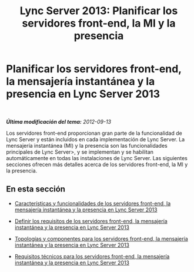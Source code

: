 ﻿---
title: "Lync Server 2013: Planificar los servidores front-end, la MI y la presencia"
TOCTitle: Planificar los servidores front-end, la mensajería instantánea y la presencia
ms:assetid: 8db94c64-61af-4093-ac47-85932d0eae9f
ms:mtpsurl: https://technet.microsoft.com/es-es/library/Gg398714(v=OCS.15)
ms:contentKeyID: 48275967
ms.date: 01/07/2017
mtps_version: v=OCS.15
ms.translationtype: HT
---

# Planificar los servidores front-end, la mensajería instantánea y la presencia en Lync Server 2013

 

_**Última modificación del tema:** 2012-09-13_

Los servidores front-end proporcionan gran parte de la funcionalidad de Lync Server y están incluidos en cada implementación de Lync Server. La mensajería instantánea (MI) y la presencia son las funcionalidades principales de Lync Server\>, y se implementan y se habilitan automáticamente en todas las instalaciones de Lync Server. Las siguientes secciones ofrecen más detalles acerca de los servidores front-end, la MI y la presencia.

## En esta sección

  - [Características y funcionalidades de los servidores front-end, la mensajería instantánea y la presencia en Lync Server 2013](lync-server-2013-features-and-functionality-of-front-end-servers-instant-messaging-and-presence.md)

  - [Definir los requisitos de los servidores front-end, la mensajería instantánea y la presencia en Lync Server 2013](lync-server-2013-defining-your-requirements-for-front-end-servers-instant-messaging-and-presence.md)

  - [Topologías y componentes para los servidores front-end, la mensajería instantánea y la presencia en Lync Server 2013](lync-server-2013-topologies-and-components-for-front-end-servers-instant-messaging-and-presence.md)

  - [Requisitos técnicos para los servidores front-end, la mensajería instantánea y la presencia en Lync Server 2013](lync-server-2013-technical-requirements-for-front-end-servers-instant-messaging-and-presence.md)

